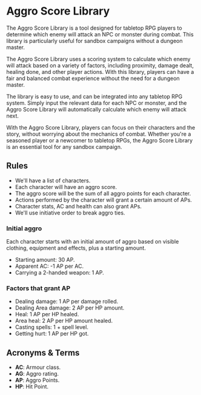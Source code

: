 # Aggro Score Library
The Aggro Score Library is a tool designed for tabletop RPG players to determine which enemy will attack an NPC or monster during combat. This library is particularly useful for sandbox campaigns without a dungeon master.

The Aggro Score Library uses a scoring system to calculate which enemy will attack based on a variety of factors, including proximity, damage dealt, healing done, and other player actions. With this library, players can have a fair and balanced combat experience without the need for a dungeon master.

The library is easy to use, and can be integrated into any tabletop RPG system. Simply input the relevant data for each NPC or monster, and the Aggro Score Library will automatically calculate which enemy will attack next.

With the Aggro Score Library, players can focus on their characters and the story, without worrying about the mechanics of combat. Whether you're a seasoned player or a newcomer to tabletop RPGs, the Aggro Score Library is an essential tool for any sandbox campaign.

## Rules
- We'll have a list of characters.
- Each character will have an aggro score.
- The aggro score will be the sum of all aggro points for each character.
- Actions performed by the character will grant a certain amount of APs.
- Character stats, AC and health can also grant APs.
- We'll use initiative order to break aggro ties.

### Initial aggro

Each character starts with an initial amount of aggro based on visible clothing, equipment and effects, plus a starting amount.
- Starting amount: 30 AP.
- Apparent AC: -1 AP per AC.
- Carrying a 2-handed weapon: 1 AP.

### Factors that grant AP

- Dealing damage: 1 AP per damage rolled.
- Dealing Area damage: 2 AP per HP amount.
- Heal: 1 AP per HP healed.
- Area heal: 2 AP per HP amount healed.
- Casting spells: 1 + spell level.
- Getting hurt: 1 AP per HP got.

## Acronyms & Terms
- **AC**: Armour class.
- **AG**: Aggro rating.
- **AP**: Aggro Points.
- **HP**: Hit Point.